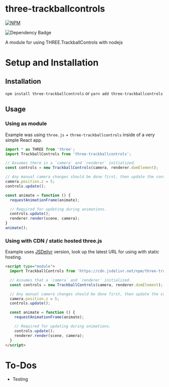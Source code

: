 # three-trackballcontrols

[![NPM](https://nodei.co/npm/three-trackballcontrols.png)](https://www.npmjs.com/package/three-trackballcontrols)

![Dependency Badge](https://david-dm.org/jonlim/three-trackballcontrols.svg)

A module for using THREE.TrackballControls with nodejs

# Setup and Installation

## Installation

`npm install three-trackballcontrols` or `yarn add three-trackballcontrols`

## Usage

### Using as module

Example was using `three.js` + `three-trackballcontrols` inside of a very simple React app.

```javascript
import * as THREE from 'three';
import TrackballControls from 'three-trackballcontrols';

// Assumes there is a `camera` and `renderer` initialized.
const controls = new TrackballControls(camera, renderer.domElement);

// Any manual camera changes should be done first, then update the controls.
camera.position.z = 5;
controls.update();

const animate = function () {
  requestAnimationFrame(animate);

  // Required for updating during animations.
  controls.update();
  renderer.render(scene, camera);
}
animate();
```

### Using with CDN / static hosted three.js

Example uses [JSDelivr](https://www.jsdelivr.com/package/npm/three-trackballcontrols) version, look up the latest URL for using with static hosting.

```html
<script type="module">
  import TrackballControls from 'https://cdn.jsdelivr.net/npm/three-trackballcontrols@0.0.8/index.min.js';

  // Assumes that a `camera` and `renderer` initialized.
  const controls = new TrackballControls(camera, renderer.domElement);

  // Any manual camera changes should be done first, then update the controls.
  camera.position.z = 5;
  controls.update();

  const animate = function () {
    requestAnimationFrame(animate);

    // Required for updating during animations.
    controls.update();
    renderer.render(scene, camera);
  }
</script>
```

# To-Dos

* Testing